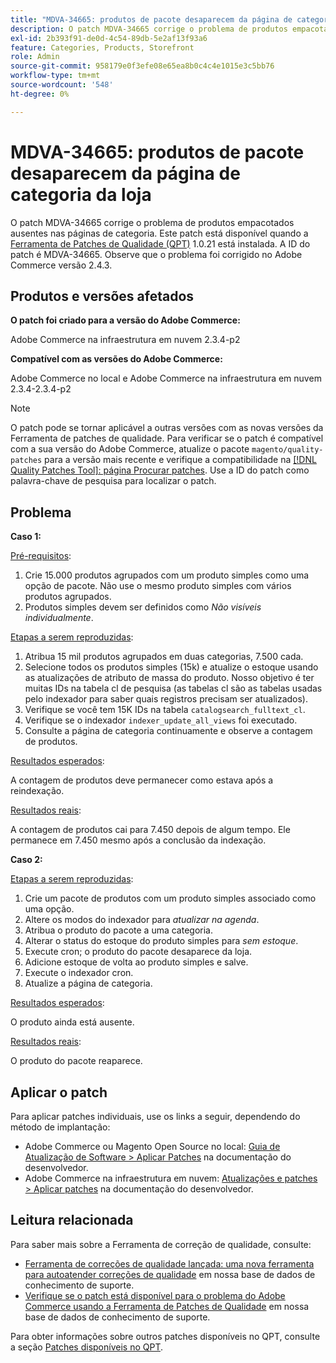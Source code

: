 ```yaml
---
title: "MDVA-34665: produtos de pacote desaparecem da página de categoria da loja"
description: O patch MDVA-34665 corrige o problema de produtos empacotados ausentes nas páginas de categoria. Este patch está disponível quando a [Ferramenta de correções de qualidade (QPT)](/help/announcements/adobe-commerce-announcements/magento-quality-patches-released-new-tool-to-self-serve-quality-patches.md) 1.0.21 está instalada. A ID do patch é MDVA-34665. Observe que o problema foi corrigido no Adobe Commerce versão 2.4.3.
exl-id: 2b393f91-de0d-4c54-89db-5e2af13f93a6
feature: Categories, Products, Storefront
role: Admin
source-git-commit: 958179e0f3efe08e65ea8b0c4c4e1015e3c5bb76
workflow-type: tm+mt
source-wordcount: '548'
ht-degree: 0%

---
```


# MDVA-34665: produtos de pacote desaparecem da página de categoria da loja

O patch MDVA-34665 corrige o problema de produtos empacotados ausentes nas páginas de categoria. Este patch está disponível quando a [Ferramenta de Patches de Qualidade (QPT)](/help/announcements/adobe-commerce-announcements/magento-quality-patches-released-new-tool-to-self-serve-quality-patches.md) 1.0.21 está instalada. A ID do patch é MDVA-34665. Observe que o problema foi corrigido no Adobe Commerce versão 2.4.3.

## Produtos e versões afetados

**O patch foi criado para a versão do Adobe Commerce:**

Adobe Commerce na infraestrutura em nuvem 2.3.4-p2

**Compatível com as versões do Adobe Commerce:**

Adobe Commerce no local e Adobe Commerce na infraestrutura em nuvem 2.3.4-2.3.4-p2

>[!NOTE]
>
>O patch pode se tornar aplicável a outras versões com as novas versões da Ferramenta de patches de qualidade. Para verificar se o patch é compatível com a sua versão do Adobe Commerce, atualize o pacote `magento/quality-patches` para a versão mais recente e verifique a compatibilidade na [[!DNL Quality Patches Tool]: página Procurar patches](https://devdocs.magento.com/quality-patches/tool.html#patch-grid). Use a ID do patch como palavra-chave de pesquisa para localizar o patch.

## Problema

**Caso 1:**

<u>Pré-requisitos</u>:

1. Crie 15.000 produtos agrupados com um produto simples como uma opção de pacote. Não use o mesmo produto simples com vários produtos agrupados.
1. Produtos simples devem ser definidos como *Não visíveis individualmente*.

<u>Etapas a serem reproduzidas</u>:

1. Atribua 15 mil produtos agrupados em duas categorias, 7.500 cada.
1. Selecione todos os produtos simples (15k) e atualize o estoque usando as atualizações de atributo de massa do produto. Nosso objetivo é ter muitas IDs na tabela cl de pesquisa (as tabelas cl são as tabelas usadas pelo indexador para saber quais registros precisam ser atualizados).
1. Verifique se você tem 15K IDs na tabela `catalogsearch_fulltext_cl`.
1. Verifique se o indexador `indexer_update_all_views` foi executado.
1. Consulte a página de categoria continuamente e observe a contagem de produtos.

<u>Resultados esperados</u>:

A contagem de produtos deve permanecer como estava após a reindexação.

<u>Resultados reais</u>:

A contagem de produtos cai para 7.450 depois de algum tempo. Ele permanece em 7.450 mesmo após a conclusão da indexação.

**Caso 2:**

<u>Etapas a serem reproduzidas</u>:

1. Crie um pacote de produtos com um produto simples associado como uma opção.
1. Altere os modos do indexador para *atualizar na agenda*.
1. Atribua o produto do pacote a uma categoria.
1. Alterar o status do estoque do produto simples para *sem estoque*.
1. Execute cron; o produto do pacote desaparece da loja.
1. Adicione estoque de volta ao produto simples e salve.
1. Execute o indexador cron.
1. Atualize a página de categoria.

<u>Resultados esperados</u>:

O produto ainda está ausente.

<u>Resultados reais</u>:

O produto do pacote reaparece.

## Aplicar o patch

Para aplicar patches individuais, use os links a seguir, dependendo do método de implantação:

* Adobe Commerce ou Magento Open Source no local: [Guia de Atualização de Software > Aplicar Patches](https://devdocs.magento.com/guides/v2.4/comp-mgr/patching/mqp.html) na documentação do desenvolvedor.
* Adobe Commerce na infraestrutura em nuvem: [Atualizações e patches > Aplicar patches](https://devdocs.magento.com/cloud/project/project-patch.html) na documentação do desenvolvedor.

## Leitura relacionada

Para saber mais sobre a Ferramenta de correção de qualidade, consulte:

* [Ferramenta de correções de qualidade lançada: uma nova ferramenta para autoatender correções de qualidade](/help/announcements/adobe-commerce-announcements/magento-quality-patches-released-new-tool-to-self-serve-quality-patches.md) em nossa base de dados de conhecimento de suporte.
* [Verifique se o patch está disponível para o problema do Adobe Commerce usando a Ferramenta de Patches de Qualidade](/help/support-tools/patches-available-in-qpt-tool/check-patch-for-magento-issue-with-magento-quality-patches.md) em nossa base de dados de conhecimento de suporte.

Para obter informações sobre outros patches disponíveis no QPT, consulte a seção [Patches disponíveis no QPT](https://support.magento.com/hc/en-us/sections/360010506631-Patches-available-in-MQP-tool-).

